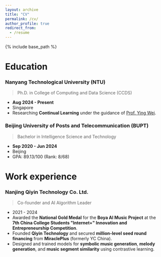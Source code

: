 ```yaml
---
layout: archive
title: "CV"
permalink: /cv/
author_profile: true
redirect_from:
  - /resume
---
```

{% include base_path %}

Education
=========

### Nanyang Technological University (NTU)

> Ph.D. in College of Computing and Data Science (CCDS)

* **Aug 2024 - Present**
* Singapore
* Researching **Continual Learning** under the guidance of [Prof. Ying Wei](https://wei-ying.net/).

### Beijing University of Posts and Telecommunication (BUPT)

> Bachelor in Intelligence Science and Technology

* **Sep 2020 - Jun 2024**
* Beijing
* GPA: 89.13/100 (Rank: 8/68)


Work experience
===============

### Nanjing Qiyin Technology Co. Ltd.

> Co-founder and AI Algorithm Leader

* 2021 - 2024
* Awarded the **National Gold Medal** for the **Boya AI Music Project** at the **7th China College Students "Internet+" Innovation and Entrepreneurship Competition**.
* Founded **Qiyin Technology** and secured **million-level seed round financing** from **MiraclePlus** (formerly YC China).
* Designed and trained models for **symbolic music generation**, **melody generation**, and **music segment similarity** using contrastive learning.
